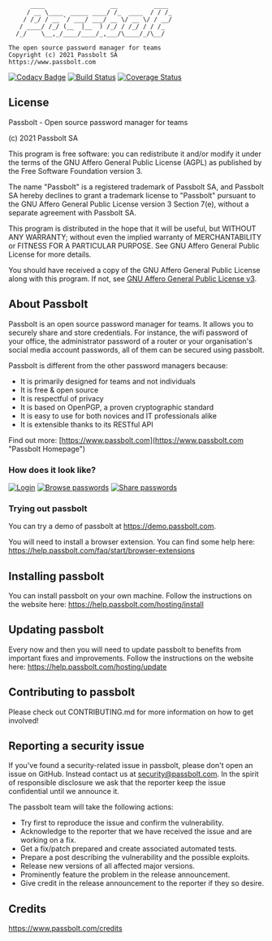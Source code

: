 
	      ____                  __          ____
	     / __ \____  _____ ____/ /_  ____  / / /_
	    / /_/ / __ `/ ___/ ___/ __ \/ __ \/ / __/
	   / ____/ /_/ (__  |__  ) /_/ / /_/ / / /_
	  /_/    \__,_/____/____/_,___/\____/_/\__/

	The open source password manager for teams
	Copyright (c) 2021 Passbolt SA
	https://www.passbolt.com

[![Codacy Badge](https://api.codacy.com/project/badge/Grade/c804760791534e62b90632215952eaf0)](https://www.codacy.com/app/passbolt/passbolt_api?utm_source=github.com&amp;utm_medium=referral&amp;utm_content=passbolt/passbolt_api&amp;utm_campaign=Badge_Grade)
[![Build Status](https://travis-ci.org/passbolt/passbolt_api.svg?branch=master)](https://travis-ci.org/passbolt/passbolt_api)
[![Coverage Status](https://coveralls.io/repos/github/passbolt/passbolt_api/badge.svg?branch=master)](https://coveralls.io/github/passbolt/passbolt_api?branch=master)

## License

Passbolt - Open source password manager for teams

(c) 2021 Passbolt SA

This program is free software: you can redistribute it and/or modify it under the terms of the GNU Affero General
Public License (AGPL) as published by the Free Software Foundation version 3.

The name "Passbolt" is a registered trademark of Passbolt SA, and Passbolt SA hereby declines to grant a trademark
license to "Passbolt" pursuant to the GNU Affero General Public License version 3 Section 7(e), without a separate
agreement with Passbolt SA.

This program is distributed in the hope that it will be useful, but WITHOUT ANY WARRANTY; without even the implied
warranty of MERCHANTABILITY or FITNESS FOR A PARTICULAR PURPOSE. See GNU Affero General Public License for more details.

You should have received a copy of the GNU Affero General Public License along with this program. If not,
see [GNU Affero General Public License v3](http://www.gnu.org/licenses/agpl-3.0.html).

## About Passbolt

Passbolt is an open source password manager for teams. It allows you to
securely share and store credentials. For instance, the wifi password of your
office, the administrator password of a router or your organisation's social
media account passwords, all of them can be secured using passbolt.

Passbolt is different from the other password managers because:
- It is primarily designed for teams and not individuals
- It is free & open source
- It is respectful of privacy
- It is based on OpenPGP, a proven cryptographic standard
- It is easy to use for both novices and IT professionals alike
- It is extensible thanks to its RESTful API

Find out more: [https://www.passbolt.com](https://www.passbolt.com "Passbolt Homepage")

### How does it look like?

[![Login](https://raw.githubusercontent.com/passbolt/passbolt_styleguide/master/src/img/screenshots/teaser-screenshot-login-275.png)](https://raw.githubusercontent.com/passbolt/passbolt_styleguide/master/src/img/screenshots/teaser-screenshot-login.png)
[![Browse passwords](https://raw.githubusercontent.com/passbolt/passbolt_styleguide/master/src/img/screenshots/teaser-screenshot4-275.png)](https://raw.githubusercontent.com/passbolt/passbolt_styleguide/master/src/img/screenshots/teaser-screenshot4.png)
[![Share passwords](https://raw.githubusercontent.com/passbolt/passbolt_styleguide/master/src/img/screenshots/teaser-screenshot-share-275.png)](https://raw.githubusercontent.com/passbolt/passbolt_styleguide/master/src/img/screenshots/teaser-screenshot-share.png)


### Trying out passbolt

You can try a demo of passbolt at https://demo.passbolt.com.

You will need to install a browser extension. You can find some help here:
https://help.passbolt.com/faq/start/browser-extensions

## Installing passbolt

You can install passbolt on your own machine. Follow the instructions on the website here:
https://help.passbolt.com/hosting/install

## Updating passbolt

Every now and then you will need to update passbolt to benefits from important fixes and improvements.
Follow the instructions on the website here: https://help.passbolt.com/hosting/update

## Contributing to passbolt

Please check out CONTRIBUTING.md for more information on how to get involved!

## Reporting a security issue

If you've found a security-related issue in passbolt, please don't open an issue on GitHub.
Instead contact us at security@passbolt.com. In the spirit of responsible disclosure we ask
that the reporter keep the issue confidential until we announce it.

The passbolt team will take the following actions:
- Try first to reproduce the issue and confirm the vulnerability.
- Acknowledge to the reporter that we have received the issue and are working on a fix.
- Get a fix/patch prepared and create associated automated tests.
- Prepare a post describing the vulnerability and the possible exploits.
- Release new versions of all affected major versions.
- Prominently feature the problem in the release announcement.
- Give credit in the release announcement to the reporter if they so desire.

## Credits

https://www.passbolt.com/credits
